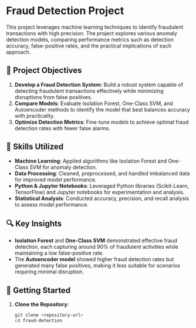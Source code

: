 # Fraud Detection Project

This project leverages machine learning techniques to identify fraudulent transactions with high precision. The project explores various anomaly detection models, comparing performance metrics such as detection accuracy, false-positive rates, and the practical implications of each approach.

## 📌 Project Objectives
1. **Develop a Fraud Detection System**: Build a robust system capable of detecting fraudulent transactions effectively while minimizing disruptions from false positives.
2. **Compare Models**: Evaluate Isolation Forest, One-Class SVM, and Autoencoder methods to identify the model that best balances accuracy with practicality.
3. **Optimize Detection Metrics**: Fine-tune models to achieve optimal fraud detection rates with fewer false alarms.

## 🧠 Skills Utilized
- **Machine Learning**: Applied algorithms like Isolation Forest and One-Class SVM for anomaly detection.
- **Data Processing**: Cleaned, preprocessed, and handled imbalanced data for improved model performance.
- **Python & Jupyter Notebooks**: Leveraged Python libraries (Scikit-Learn, TensorFlow) and Jupyter notebooks for experimentation and analysis.
- **Statistical Analysis**: Conducted accuracy, precision, and recall analysis to assess model performance.

## 🔍 Key Insights
- **Isolation Forest** and **One-Class SVM** demonstrated effective fraud detection, each capturing around 90% of fraudulent activities while maintaining a low false-positive rate. 
- The **Autoencoder model** showed higher fraud detection rates but generated many false positives, making it less suitable for scenarios requiring minimal disruption.
  
## 🚀 Getting Started
1. **Clone the Repository**:
   ```bash
   git clone <repository-url>
   cd fraud-detection
